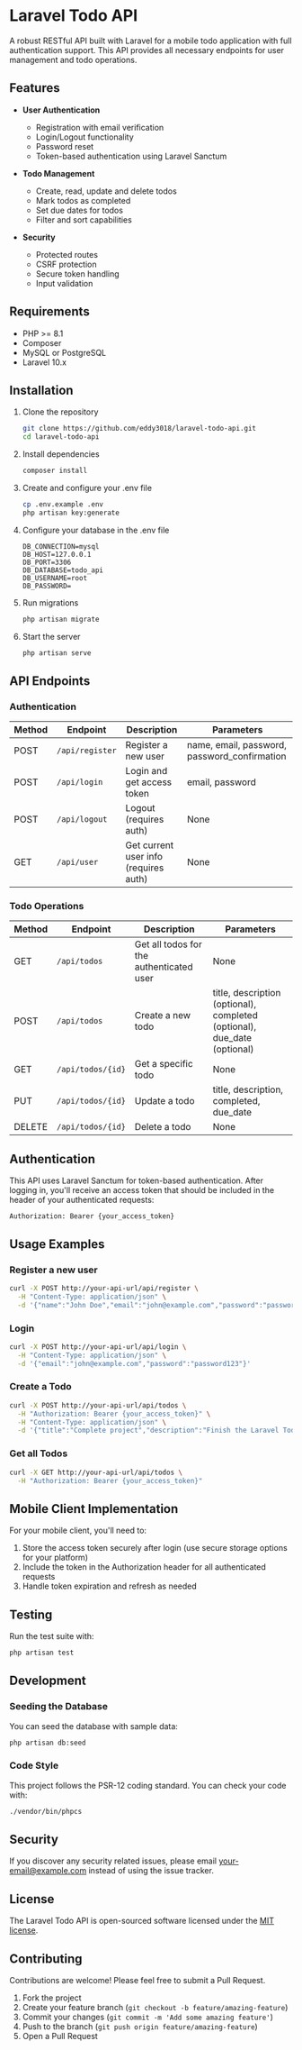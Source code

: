 # Laravel Todo API

A robust RESTful API built with Laravel for a mobile todo application with full authentication support. This API provides all necessary endpoints for user management and todo operations.

## Features

- **User Authentication**
  - Registration with email verification
  - Login/Logout functionality
  - Password reset
  - Token-based authentication using Laravel Sanctum

- **Todo Management**
  - Create, read, update and delete todos
  - Mark todos as completed
  - Set due dates for todos
  - Filter and sort capabilities

- **Security**
  - Protected routes
  - CSRF protection
  - Secure token handling
  - Input validation

## Requirements

- PHP >= 8.1
- Composer
- MySQL or PostgreSQL
- Laravel 10.x

## Installation

1. Clone the repository
   ```bash
   git clone https://github.com/eddy3018/laravel-todo-api.git
   cd laravel-todo-api
   ```

2. Install dependencies
   ```bash
   composer install
   ```

3. Create and configure your .env file
   ```bash
   cp .env.example .env
   php artisan key:generate
   ```

4. Configure your database in the .env file
   ```
   DB_CONNECTION=mysql
   DB_HOST=127.0.0.1
   DB_PORT=3306
   DB_DATABASE=todo_api
   DB_USERNAME=root
   DB_PASSWORD=
   ```

5. Run migrations
   ```bash
   php artisan migrate
   ```

6. Start the server
   ```bash
   php artisan serve
   ```

## API Endpoints

### Authentication

| Method | Endpoint | Description | Parameters |
|--------|----------|-------------|------------|
| POST | `/api/register` | Register a new user | name, email, password, password_confirmation |
| POST | `/api/login` | Login and get access token | email, password |
| POST | `/api/logout` | Logout (requires auth) | None |
| GET | `/api/user` | Get current user info (requires auth) | None |

### Todo Operations

| Method | Endpoint | Description | Parameters |
|--------|----------|-------------|------------|
| GET | `/api/todos` | Get all todos for the authenticated user | None |
| POST | `/api/todos` | Create a new todo | title, description (optional), completed (optional), due_date (optional) |
| GET | `/api/todos/{id}` | Get a specific todo | None |
| PUT | `/api/todos/{id}` | Update a todo | title, description, completed, due_date |
| DELETE | `/api/todos/{id}` | Delete a todo | None |

## Authentication

This API uses Laravel Sanctum for token-based authentication. After logging in, you'll receive an access token that should be included in the header of your authenticated requests:

```
Authorization: Bearer {your_access_token}
```

## Usage Examples

### Register a new user

```bash
curl -X POST http://your-api-url/api/register \
  -H "Content-Type: application/json" \
  -d '{"name":"John Doe","email":"john@example.com","password":"password123","password_confirmation":"password123"}'
```

### Login

```bash
curl -X POST http://your-api-url/api/login \
  -H "Content-Type: application/json" \
  -d '{"email":"john@example.com","password":"password123"}'
```

### Create a Todo

```bash
curl -X POST http://your-api-url/api/todos \
  -H "Authorization: Bearer {your_access_token}" \
  -H "Content-Type: application/json" \
  -d '{"title":"Complete project","description":"Finish the Laravel Todo API","due_date":"2023-12-31"}'
```

### Get all Todos

```bash
curl -X GET http://your-api-url/api/todos \
  -H "Authorization: Bearer {your_access_token}"
```

## Mobile Client Implementation

For your mobile client, you'll need to:

1. Store the access token securely after login (use secure storage options for your platform)
2. Include the token in the Authorization header for all authenticated requests
3. Handle token expiration and refresh as needed

## Testing

Run the test suite with:

```bash
php artisan test
```

## Development

### Seeding the Database

You can seed the database with sample data:

```bash
php artisan db:seed
```

### Code Style

This project follows the PSR-12 coding standard. You can check your code with:

```bash
./vendor/bin/phpcs
```

## Security

If you discover any security related issues, please email your-email@example.com instead of using the issue tracker.

## License

The Laravel Todo API is open-sourced software licensed under the [MIT license](https://opensource.org/licenses/MIT).

## Contributing

Contributions are welcome! Please feel free to submit a Pull Request.

1. Fork the project
2. Create your feature branch (`git checkout -b feature/amazing-feature`)
3. Commit your changes (`git commit -m 'Add some amazing feature'`)
4. Push to the branch (`git push origin feature/amazing-feature`)
5. Open a Pull Request
